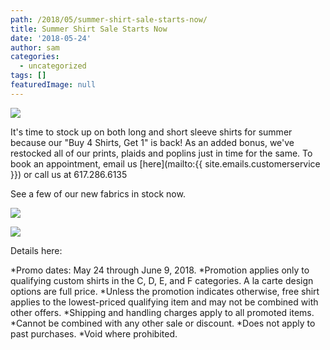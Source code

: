 ```yaml
---
path: /2018/05/summer-shirt-sale-starts-now/
title: Summer Shirt Sale Starts Now
date: '2018-05-24'
author: sam
categories:
  - uncategorized
tags: []
featuredImage: null
---
```

![](https://res.cloudinary.com/l9tl/image/upload/v1527176895/shirt_sale_201805_rus4i4.jpg)

It's time to stock up on both long and short sleeve shirts for summer because our "Buy 4 Shirts, Get 1" is back! As an added bonus, we've restocked all of our prints, plaids and poplins just in time for the same. To book an appointment, email us [here](mailto:{{ site.emails.customerservice }}) or call us at 617.286.6135

See a few of our new fabrics in stock now.

![](https://res.cloudinary.com/l9tl/image/upload/v1527178560/IMG_7059_d7tbdt.jpg)

![](https://res.cloudinary.com/l9tl/image/upload/v1527178559/IMG_7060_cfwvzz.jpg)

Details here:

*Promo dates: May 24 through June 9, 2018.
*Promotion applies only to qualifying custom shirts in the C, D, E, and F categories. A la carte design options are full price.
*Unless the promotion indicates otherwise, free shirt applies to the lowest-priced qualifying item and may not be combined with other offers.
*Shipping and handling charges apply to all promoted items.
*Cannot be combined with any other sale or discount.
*Does not apply to past purchases.
*Void where prohibited.